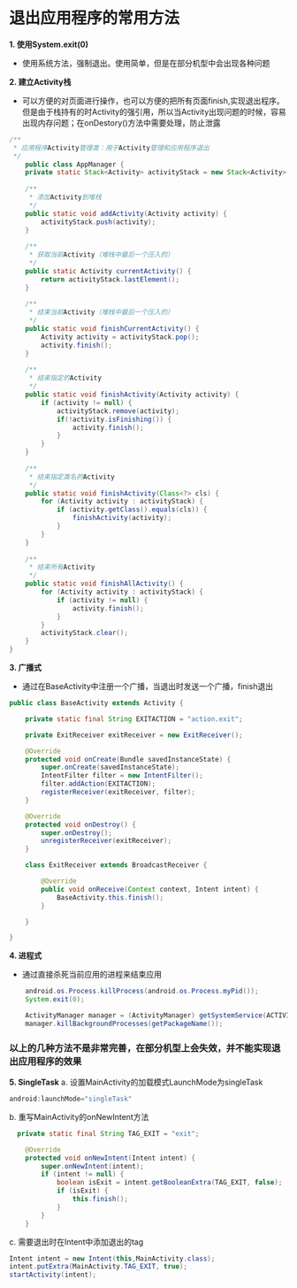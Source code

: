 # 退出应用程序的常用方法

**1. 使用System.exit(0)**
* 使用系统方法，强制退出。使用简单，但是在部分机型中会出现各种问题

**2. 建立Activity栈**
* 可以方便的对页面进行操作，也可以方便的把所有页面finish,实现退出程序。但是由于栈持有的时Activity的强引用，所以当Activity出现问题的时候，容易出现内存问题；在onDestory()方法中需要处理，防止泄露
```java
/** 
 * 应用程序Activity管理类：用于Activity管理和应用程序退出 
 */  
    public class AppManager {  
    private static Stack<Activity> activityStack = new Stack<Activity>();  
  
    /** 
     * 添加Activity到堆栈 
     */  
    public static void addActivity(Activity activity) {  
        activityStack.push(activity);  
    }  
  
    /** 
     * 获取当前Activity（堆栈中最后一个压入的） 
     */  
    public static Activity currentActivity() {  
        return activityStack.lastElement();  
    }  
  
    /** 
     * 结束当前Activity（堆栈中最后一个压入的） 
     */  
    public static void finishCurrentActivity() {  
        Activity activity = activityStack.pop();  
        activity.finish();  
    }  
  
    /** 
     * 结束指定的Activity 
     */  
    public static void finishActivity(Activity activity) {  
        if (activity != null) {  
            activityStack.remove(activity);  
            if(!activity.isFinishing()) {  
                activity.finish();  
            }  
        }  
    }  
  
    /** 
     * 结束指定类名的Activity 
     */  
    public static void finishActivity(Class<?> cls) {  
        for (Activity activity : activityStack) {  
            if (activity.getClass().equals(cls)) {  
                finishActivity(activity);  
            }  
        }  
    }  
  
    /** 
     * 结束所有Activity 
     */  
    public static void finishAllActivity() {  
        for (Activity activity : activityStack) {  
            if (activity != null) {  
                activity.finish();  
            }  
        }  
        activityStack.clear();  
    }  
}  
```

**3. 广播式**
* 通过在BaseActivity中注册一个广播，当退出时发送一个广播，finish退出
```java
public class BaseActivity extends Activity {

    private static final String EXITACTION = "action.exit";

    private ExitReceiver exitReceiver = new ExitReceiver();

    @Override
    protected void onCreate(Bundle savedInstanceState) {
        super.onCreate(savedInstanceState);
        IntentFilter filter = new IntentFilter();
        filter.addAction(EXITACTION);
        registerReceiver(exitReceiver, filter);
    }

    @Override
    protected void onDestroy() {
        super.onDestroy();
        unregisterReceiver(exitReceiver);
    }

    class ExitReceiver extends BroadcastReceiver {

        @Override
        public void onReceive(Context context, Intent intent) {
            BaseActivity.this.finish();
        }

    }

}
```

**4. 进程式**
* 通过直接杀死当前应用的进程来结束应用
```java
    android.os.Process.killProcess(android.os.Process.myPid());
    System.exit(0);

    ActivityManager manager = (ActivityManager) getSystemService(ACTIVITY_SERVICE);
    manager.killBackgroundProcesses(getPackageName());
```

### 以上的几种方法不是非常完善，在部分机型上会失效，并不能实现退出应用程序的效果

**5. SingleTask**
a. 设置MainActivity的加载模式LaunchMode为singleTask
```java
android:launchMode="singleTask"
```
b. 重写MainActivity的onNewIntent方法
```java
  private static final String TAG_EXIT = "exit";

    @Override
    protected void onNewIntent(Intent intent) {
        super.onNewIntent(intent);
        if (intent != null) {
            boolean isExit = intent.getBooleanExtra(TAG_EXIT, false);
            if (isExit) {
                this.finish();
            }
        }
    }
```
c. 需要退出时在Intent中添加退出的tag
```java
Intent intent = new Intent(this,MainActivity.class);
intent.putExtra(MainActivity.TAG_EXIT, true);
startActivity(intent);
```


